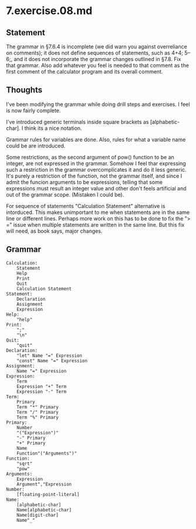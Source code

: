 # 7.exercise.08.md

## Statement

The grammar in §7.6.4 is incomplete (we did warn you against overreliance on
comments); it does not define sequences of statements, such as 4+4;
5–6;, and it does not incorporate the grammar changes outlined in §7.8. Fix
that grammar.  Also add whatever you feel is needed to that comment as the
first comment of the calculator program and its overall comment.

## Thoughts

I've been modifying the grammar while doing drill steps and exercises. I feel
is now fairly complete.

I've introduced generic terminals inside square brackets as [alphabetic-char].
I think its a nice notation.

Grammar rules for variables are done. Also, rules for what a variable name
could be are introduced.

Some restrictions, as the second argument of pow() function to be an integer,
are not expressed in the grammar. Somehow I feel thar expressing such
a restriction in the grammar overcomplicates it and do it less generic. It's
purely a restriction of the function, not the grammar itself, and since I admit
the funcion arguments to be expressions, telling that some expressions must
result an integer value and other don't feels artificial and out of the grammar
scope. (Mistaken I could be).

For sequence of statements "Calculation Statement" alternative is intorduced.
This makes unimportant to me when statements are in the same line or different
lines. Perhaps more work on this has to be done to fix the "> =" issue when
multiple statements are written in the same line. But this fix will need, as
book says, major changes.

## Grammar

    Calculation:
        Statement
        Help
        Print
        Quit
        Calculation Statement
    Statement:
        Declaration
        Assignment
        Expression
    Help:
        "help"
    Print:
        ";"
        "\n"
    Quit:
        "quit"
    Declaration:
        "let" Name "=" Expression
        "const" Name "=" Expression
    Assignment:
        Name "=" Expression
    Expression:
        Term
        Expression "+" Term
        Expression "-" Term
    Term:
        Primary
        Term "*" Primary
        Term "/" Primary
        Term "%" Primary
    Primary:
        Number
        "("Expression")"
        "-" Primary
        "+" Primary
        Name
        Function"("Arguments")"
    Function:
        "sqrt"
        "pow"
    Arguments:
        Expression
        Argument","Expression
    Number:
        [floating-point-literal]
    Name:
        [alphabetic-char]
        Name[alphabetic-char]
        Name[digit-char]
        Name"_"
